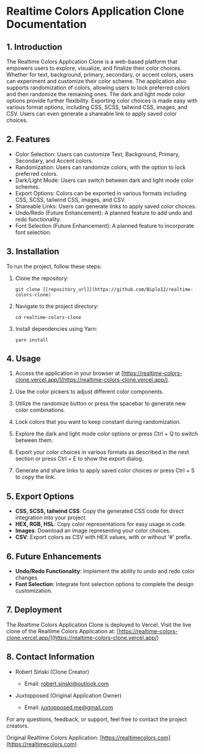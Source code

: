 # Realtime Colors Application Clone Documentation

## 1. Introduction

The Realtime Colors Application Clone is a web-based platform that empowers users to explore, visualize, and finalize their color choices. Whether for text, background, primary, secondary, or accent colors, users can experiment and customize their color scheme. The application also supports randomization of colors, allowing users to lock preferred colors and then randomize the remaining ones. The dark and light mode color options provide further flexibility. Exporting color choices is made easy with various format options, including CSS, SCSS, tailwind CSS, images, and CSV. Users can even generate a shareable link to apply saved color choices.

## 2. Features

- Color Selection: Users can customize Text, Background, Primary, Secondary, and Accent colors.
- Randomization: Users can randomize colors, with the option to lock preferred colors.
- Dark/Light Mode: Users can switch between dark and light mode color schemes.
- Export Options: Colors can be exported in various formats including CSS, SCSS, tailwind CSS, images, and CSV.
- Shareable Links: Users can generate links to apply saved color choices.
- Undo/Redo (Future Enhancement): A planned feature to add undo and redo functionality.
- Font Selection (Future Enhancement): A planned feature to incorporate font selection.

## 3. Installation

To run the project, follow these steps:

1. Clone the repository:

   ```
   git clone [[repository_url]](https://github.com/Biplo12/realtime-colors-clone)
   ```

2. Navigate to the project directory:

   ```
   cd realtime-colors-clone
   ```

3. Install dependencies using Yarn:
   ```
   yarn install
   ```

## 4. Usage

1. Access the application in your browser at [https://realtime-colors-clone.vercel.app/](https://realtime-colors-clone.vercel.app/).

2. Use the color pickers to adjust different color components.

3. Utilize the randomize button or press the spacebar to generate new color combinations.

4. Lock colors that you want to keep constant during randomization.

5. Explore the dark and light mode color options or press Ctrl + Q to switch between them.

6. Export your color choices in various formats as described in the next section or press Ctrl + E to show the export dialog.

7. Generate and share links to apply saved color choices or press Ctrl + S to copy the link.

## 5. Export Options

- **CSS, SCSS, tailwind CSS**: Copy the generated CSS code for direct integration into your project.
- **HEX, RGB, HSL**: Copy color representations for easy usage in code.
- **Images**: Download an image representing your color choices.
- **CSV**: Export colors as CSV with HEX values, with or without '#' prefix.

## 6. Future Enhancements

- **Undo/Redo Functionality**: Implement the ability to undo and redo color changes.
- **Font Selection**: Integrate font selection options to complete the design customization.

## 7. Deployment

The Realtime Colors Application Clone is deployed to Vercel. Visit the live clone of the Realtime Colors Application at: [https://realtime-colors-clone.vercel.app/](https://realtime-colors-clone.vercel.app/)

## 8. Contact Information

- Robert Siński (Clone Creator)

  - Email: robert.sinski@outlook.com

- Juxtopposed (Original Application Owner)
  - Email: juxtopposed.me@gmail.com

For any questions, feedback, or support, feel free to contact the project creators.

Original Realtime Colors Application: [https://realtimecolors.com](https://realtimecolors.com)
